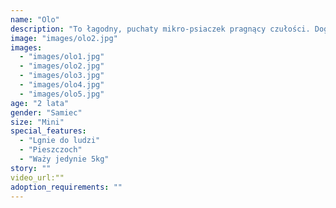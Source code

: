 ```yaml
---
name: "Olo"
description: "To łagodny, puchaty mikro-psiaczek pragnący czułości. Dogada się zarówno z pieskami, jak i z suczkami, czeka w azylu na kawałek ciepłego kąta. "
image: "images/olo2.jpg"
images:
  - "images/olo1.jpg"
  - "images/olo2.jpg"
  - "images/olo3.jpg"
  - "images/olo4.jpg"
  - "images/olo5.jpg"
age: "2 lata"
gender: "Samiec"
size: "Mini"
special_features:
  - "Lgnie do ludzi"
  - "Pieszczoch"
  - "Waży jedynie 5kg"
story: ""
video_url:""
adoption_requirements: ""
---
```

